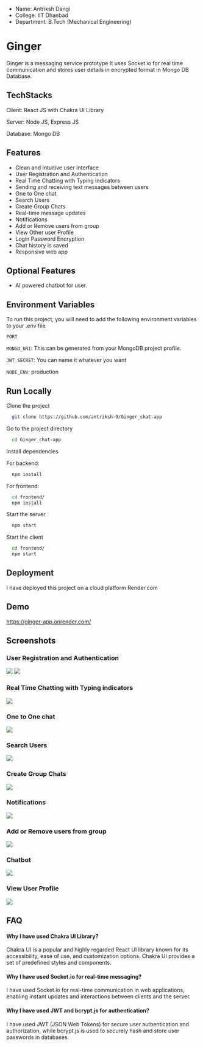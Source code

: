 - Name: Antriksh Dangi 
- College: IIT Dhanbad
- Department: B.Tech (Mechanical Engineering)

# Ginger

Ginger is a messaging service prototype It uses Socket.io for real time communication and stores user details in encrypted format in Mongo DB Database.



## TechStacks
Client: React JS with Chakra UI Library

Server: Node JS, Express JS

Database: Mongo DB
## Features

- Clean and Intuitive user Interface
- User Registration and Authentication
- Real Time Chatting with Typing indicators
- Sending and receiving text messages between users
- One to One chat
- Search Users
- Create Group Chats
- Real-time message updates
- Notifications
- Add or Remove users from group
- View Other user Profile
- Login Password Encryption
- Chat history is saved
- Responsive web app


## Optional Features

- AI powered chatbot for user.
## Environment Variables

To run this project, you will need to add the following environment variables to your .env file

`PORT`

`MONGO_URI`: This can be generated from your MongoDB project          profile. 

`JWT_SECRET`: You can name it whatever you want

`NODE_ENV`: production


## Run Locally

Clone the project

```bash
  git clone https://github.com/antriksh-9/Ginger_chat-app
```

Go to the project directory

```bash
  cd Ginger_chat-app
```

Install dependencies

For backend: 
```bash
  npm install
```
For frontend: 
```bash
  cd frontend/
  npm install
```

Start the server

```bash
  npm start
```
Start the client

```bash
  cd frontend/
  npm start
```


## Deployment

I have deployed this project on a cloud platform Render.com


## Demo

https://ginger-app.onrender.com/



## Screenshots

### User Registration and Authentication
![](https://github.com/antriksh-9/Ginger_chat-app/blob/master/Screenshots/Authenticaton.png)
![](https://github.com/antriksh-9/Ginger_chat-app/blob/master/Screenshots/Authenticaton%20(2).png)

### Real Time Chatting with Typing indicators
![](https://github.com/antriksh-9/Ginger_chat-app/blob/master/Screenshots/Real%20Time%20Chatting%20with%20Typing%20indicators.png)

### One to One chat
![](https://github.com/antriksh-9/Ginger_chat-app/blob/master/Screenshots/One%20to%20One%20chat.png)

### Search Users
![](https://github.com/antriksh-9/Ginger_chat-app/blob/master/Screenshots/Search%20user.png)

### Create Group Chats
![](https://github.com/antriksh-9/Ginger_chat-app/blob/master/Screenshots/Create%20Group%20Chat.png)

### Notifications
![](https://github.com/antriksh-9/Ginger_chat-app/blob/master/Screenshots/Notifications.png)

### Add or Remove users from group
![](https://github.com/antriksh-9/Ginger_chat-app/blob/master/Screenshots/Add%20or%20Remove%20users%20from%20group.png)

### Chatbot
![](https://github.com/antriksh-9/Ginger_chat-app/blob/master/Screenshots/Chatbot.png)

### View User Profile
![](https://github.com/antriksh-9/Ginger_chat-app/blob/master/Screenshots/View%20Users%20profile.png)




## FAQ

#### Why I have used Chakra UI Library?

Chakra UI is a popular and highly regarded React UI library known for its accessibility, ease of use, and customization options.
Chakra UI provides a set of predefined styles and components.

#### Why I have used Socket.io for real-time messaging?

I have used Socket.io for real-time communication in web applications, enabling instant updates and interactions between clients and the server.

#### Why I have used JWT and bcrypt.js for authentication?

I have used JWT (JSON Web Tokens) for secure user authentication and authorization, while bcrypt.js is used to securely hash and store user passwords in databases.

